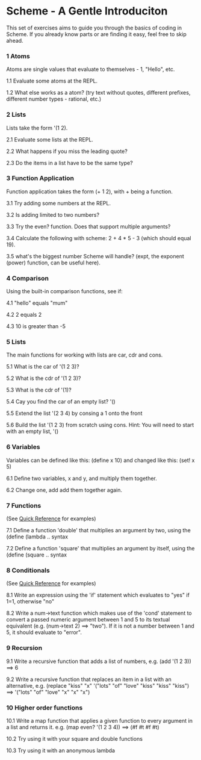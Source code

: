 Scheme - A Gentle Introduciton
==============================

This set of exercises aims to guide you through the basics of coding in Scheme.  If you already know parts or are finding it easy, feel free to skip ahead.

### 1 Atoms

Atoms are single values that evaluate to themselves - 1, "Hello", etc.

1.1 Evaluate some atoms at the REPL.

1.2 What else works as a atom?  (try text without quotes, different prefixes, different number types - rational, etc.)

### 2 Lists

Lists take the form '(1 2).

2.1 Evaluate some lists at the REPL.

2.2 What happens if you miss the leading quote?

2.3 Do the items in a list have to be the same type?

### 3 Function Application

Function application takes the form (+ 1 2), with + being a function.

3.1 Try adding some numbers at the REPL.

3.2 Is adding limited to two numbers?

3.3 Try the even? function.  Does that support multiple arguments?

3.4 Calculate the following with scheme: 2 + 4 * 5 - 3 (which should equal 19).

3.5 what's the biggest number Scheme will handle?  (expt, the exponent (power) function, can be useful here).

### 4 Comparison

Using the built-in comparison functions, see if:

4.1 "hello" equals "mum"

4.2 2 equals 2

4.3 10 is greater than -5

### 5 Lists

The main functions for working with lists are car, cdr and cons.

5.1 What is the car of '(1 2 3)?

5.2 What is the cdr of '(1 2 3)?

5.3 What is the cdr of '(1)?

5.4 Cay you find the car of an empty list? '()

5.5 Extend the list '(2 3 4) by consing a 1 onto the front

5.6 Build the list '(1 2 3) from scratch using cons.  Hint: You will need to start with an empty list, '()

### 6 Variables

Variables can be defined like this: (define x 10)  and changed like this: (set! x 5)

6.1 Define two variables, x and y, and multiply them together.

6.2 Change one, add add them together again.

### 7 Functions

(See [Quick Reference](https://github.com/LeedsCodeDojo/TryScheme/blob/master/SchemeQuickReference.md) for examples)

7.1 Define a function 'double' that multiplies an argument by two, using the (define (lambda .. syntax

7.2 Define a function 'square' that multiplies an argument by itself, using the (define (square .. syntax

### 8 Conditionals

(See [Quick Reference](https://github.com/LeedsCodeDojo/TryScheme/blob/master/SchemeQuickReference.md) for examples)

8.1 Write an expression using the 'if' statement which evaluates to "yes" if 1=1, otherwise "no"

8.2 Write a num->text function which makes use of the 'cond' statement to convert a passed numeric argument  between 1 and 5 to its textual equivalent (e.g. (num->text 2) ==> "two").  If it is not a number between 1 and 5, it should evaluate to "error".

### 9 Recursion

9.1 Write a recursive function that adds a list of numbers, e.g.
    (add '(1 2 3)) ==> 6

9.2 Write a recursive function that replaces an item in a list with an alternative, e.g.
    (replace "kiss" "x" '("lots" "of" "love" "kiss" "kiss" "kiss") ==> '("lots" "of" "love" "x" "x" "x")

### 10 Higher order functions

10.1 Write a map function that applies a given function to every argument in a list and returns it.
    e.g. (map even? '(1 2 3 4))        ==> (#f #t #f #t)
    
10.2 Try using it with your square and double functions

10.3 Try using it with an anonymous lambda
